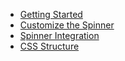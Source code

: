 * [Getting Started](spinner/getting-started.md)
* [Customize the Spinner](spinner/customization.md)
* [Spinner Integration](spinner/spinner-integration.md)
* [CSS Structure](spinner/style.md)